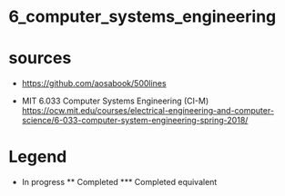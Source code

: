 # 6_computer_systems_engineering

# sources
* https://github.com/aosabook/500lines

* MIT 6.033	Computer Systems Engineering (CI-M)
    https://ocw.mit.edu/courses/electrical-engineering-and-computer-science/6-033-computer-system-engineering-spring-2018/

# Legend
* In progress
** Completed
*** Completed equivalent
